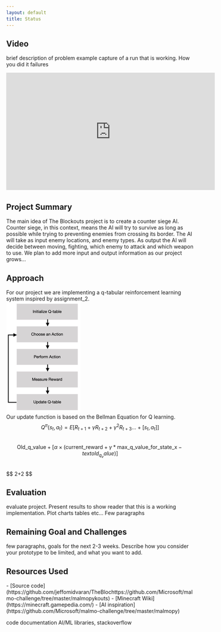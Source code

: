 ```yaml
---
layout: default
title: Status
---
```


## Video
brief description of problem
example capture of a run that is working. How you did it failures

<iframe width="560" height="315" src="https://www.youtube.com/embed/wnPaqCjGIgA" frameborder="0" allow="accelerometer; autoplay; encrypted-media; gyroscope; picture-in-picture" allowfullscreen></iframe>

## Project Summary
The main idea of The Blockouts project is to create a counter siege AI. Counter siege, in this context, means the AI will try to survive as long as possible while trying to preventing enemies from crossing its border. The AI will take as input enemy locations, and enemy types. As output the AI will decide between moving, fighting, which enemy to attack and which weapon to use. We plan to add more input and output information as our project grows...


## Approach
For our project we are implementing a q-tabular reinforcement learning system inspired by assignment_2. 
<br>
<img src="images/reinforcement_learning1.jpg">
<br>
Our update function is based on the Bellman Equation for Q learning. 
<br>
$$ Q^\pi(s_t, a_t) = E[R_{t+1} + \gamma R_{t+2} +  \gamma^2 R_{t+3}... + [s_t, a_t]] $$
<br>
$$ \text{Old_q_value} + [\alpha \times (\text{current_reward} + \gamma * \text{max_q_value_for_state_x} - text{old_q_value})] $$

<br>
$$ 2+2 $$




## Evaluation 
evaluate project. Present results to show reader that this is a working implementation. Plot charts tables etc... Few paragraphs

## Remaining Goal and Challenges
few paragraphs, goals for the next 2-3 weeks. Describe how you consider your prototype to be limited, and what you want to add.



<h2>Resources Used</h2>
- [Source code](https://github.com/jeffomidvaran/TheBlochttps://github.com/Microsoft/malmo-challenge/tree/master/malmopykouts)
- [Minecraft Wiki](https://minecraft.gamepedia.com/)
- [AI inspiration](https://github.com/Microsoft/malmo-challenge/tree/master/malmopy)

code documentation
AI/ML libraries, stackoverflow
